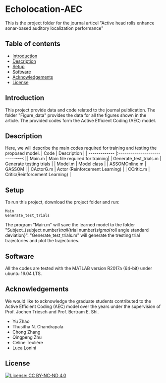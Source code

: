# Echolocation-AEC
This is the project folder for the journal articel "Active head rolls enhance sonar-based auditory localization performance"
## Table of contents
* [Introduction](#introduction)
* [Description](#description)
* [Setup](#setup)
* [Software](#software)
* [Acknowledgements](#acknowledgements)
* [License](#license)

## Introduction
This project provide data and code related to the journal pulblication. The folder "Figure_data" provides the data for all the figures shown in the article. The provided codes form the Active Efficient Coding (AEC) model.
	
## Description
Here, we will describe the main codes required for training and testing the proposed model.
| Code                        | Description                    |
| -------------               |:------------------------------:|
| Main.m                      | Main file required for training|
| Generate_test_trials.m      | Generate testing trials        |
| Model.m                     | Model class                    |
| ASSOMOnline.m               | GASSOM                         |
| CActorG.m                   | Actor (Reinforcement Learning) |
| CCritic.m                   | Critic(Reinforcement Learning) |
	
## Setup
To run this project, download the project folder and run:

```
Main
Generate_test_trials
```
The program "Main.m" will save the learned model to the folder "Subject_{subject number}_trail_{trial number}_sigma_{roll angle standard deviation}". "Generate_test_trials.m" will generate the tresting trial trajectories and plot the trajectories. 

## Software
All the codes are tested with the MATLAB version R2017a (64-bit) under ubuntu 16.04 LTS.

## Acknowledgements
We would like to acknowledge the graduate students contributed to the Active Efficient Coding (AEC) model over the years under the supervision of Prof. Jochen Triesch and Prof. Bertram E. Shi.

* Yu Zhao
* Thusitha N. Chandrapala
* Chong Zhang‬
* Qingpeng Zhu
* Céline Teulière
* Luca Lonini

## License
[![License: CC BY-NC-ND 4.0](https://licensebuttons.net/l/by-nc-nd/4.0/80x15.png)](https://creativecommons.org/licenses/by-nc-nd/4.0/)
